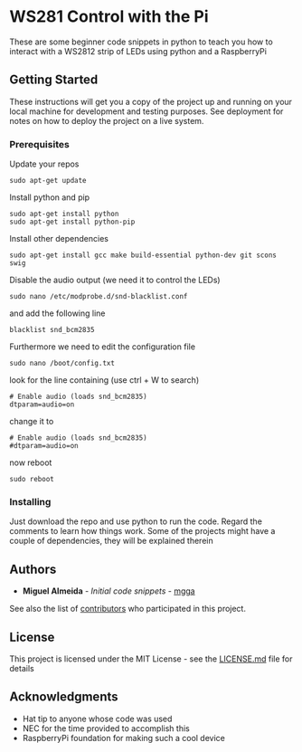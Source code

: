 # WS281 Control with the Pi

These are some beginner code snippets in python to teach you how to interact with a WS2812 strip of LEDs using python and a RaspberryPi

## Getting Started

These instructions will get you a copy of the project up and running on your local machine for development and testing purposes. See deployment for notes on how to deploy the project on a live system.

### Prerequisites

Update your repos

```
sudo apt-get update
```
Install python and pip

```
sudo apt-get install python
sudo apt-get install python-pip
```

Install other dependencies

```
sudo apt-get install gcc make build-essential python-dev git scons swig
```

Disable the audio output (we need it to control the LEDs)
```
sudo nano /etc/modprobe.d/snd-blacklist.conf
```
and add the following line
```
blacklist snd_bcm2835
```

Furthermore we need to edit the configuration file
```
sudo nano /boot/config.txt
```
look for the line containing (use ctrl + W to search)
```
# Enable audio (loads snd_bcm2835)
dtparam=audio=on
```
change it to
```
# Enable audio (loads snd_bcm2835)
#dtparam=audio=on
```
now reboot
```
sudo reboot
```

### Installing

Just download the repo and use python to run the code. Regard the comments to learn how things work. Some of the projects might have a couple of dependencies, they will be explained therein

## Authors

* **Miguel Almeida** - *Initial code snippets* - [mgga](https://github.com/mgga)

See also the list of [contributors](https://github.com/mgga/RaspberryPi/contributors) who participated in this project.

## License

This project is licensed under the MIT License - see the [LICENSE.md](LICENSE.md) file for details

## Acknowledgments

* Hat tip to anyone whose code was used
* NEC for the time provided to accomplish this
* RaspberryPi foundation for making such a cool device